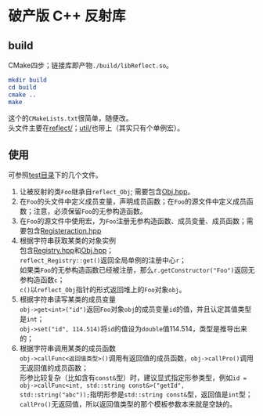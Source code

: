 # 破产版 C++ 反射库
## build
CMake四步；链接库即产物`./build/libReflect.so`。
```cmake
mkdir build
cd build
cmake ..
make
```
这个的`CMakeLists.txt`很简单，随便改。<br>
头文件主要在[reflect/](./include/reflect/)；[util/](./include/util/)也带上（其实只有个单例宏）。
## 使用
可参照[test目录](./test)下的几个文件。<br>
1. 让被反射的类`Foo`继承自`reflect_Obj`; 需要包含[Obj.hpp](./include/reflect/Obj.hpp)。
2. 在`Foo`的头文件中定义成员变量，声明成员函数；在`Foo`的源文件中定义成员函数；注意，必须保留`Foo`的无参构造函数。
3. 在`Foo`的源文件中使用宏，为`Foo`注册无参构造函数、成员变量、成员函数；需要包含[Registeraction.hpp](./include/reflect/Registeraction.hpp)
4. 根据字符串获取某类的对象实例<br>
包含[Registry.hpp](./include/reflect/Registry.hpp)和[Obj.hpp](./include/reflect/Obj.hpp)；<br>
`reflect_Registry::get()`返回全局单例的注册中心`r`；<br>
如果类`Foo`的无参构造函数已经被注册，那么`r.getConstructor("Foo")`返回无参构造函数`c`；<br>
`c()`以`reflect_Obj`指针的形式返回堆上的`Foo`对象`obj`。<br>
5. 根据字符串读写某类的成员变量<br>
`obj->get<int>("id")`返回`Foo`对象`obj`的成员变量`id`的值，并且认定其值类型是`int`；<br>
`obj->set("id", 114.514)`将`id`的值设为`double`值114.514，类型是推导出来的；<br>
6. 根据字符串调用某类的成员函数<br>
`obj->callFunc<返回值类型>()`调用有返回值的成员函数，`obj->callPro()`调用无返回值的成员函数；<br>
形参比较复杂（比如含有`const&`型）时，建议显式指定形参类型，例如`id = obj->callFunc<int, std::string const&>("getId", std::string("abc"));`指明形参是`std::string const&`型，返回值是`int`型；<br>
`callPro()`无返回值，所以返回值类型的那个模板参数本来就是空缺的。
